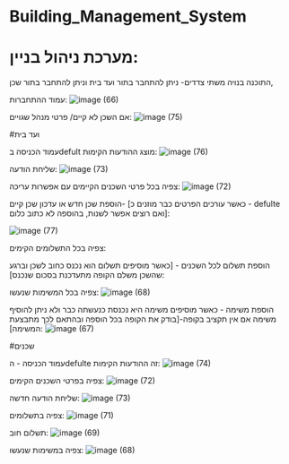 # Building_Management_System
# מערכת ניהול בניין:
התוכנה בנויה משתי צדדים-
ניתן להתחבר בתור ועד בית וניתן להתחבר בתור שכן,

עמוד ההתחברות:
![image (66)](https://github.com/Hagit2/Building_Management_System/assets/147550225/3f933f64-75d9-431b-ac84-cb90314fd796)



אם השכן לא קיים/ פרטי מנהל שגויים:
![image (75)](https://github.com/Hagit2/Building_Management_System/assets/147550225/6c0d64d3-34b4-404f-b941-c86509aaf16e)


 
#ועד בית

עמוד הכניסה בdefult מוצג ההודעות הקימות:
![image (76)](https://github.com/Hagit2/Building_Management_System/assets/147550225/6f13c520-e0cf-4c9f-bee1-e37aa8052f66)




שליחת הודעה:
![image (73)](https://github.com/Hagit2/Building_Management_System/assets/147550225/e2cbeab2-72bb-403f-bfc9-0b2c4d647b27)




צפיה בכל פרטי השכנים הקיימים עם אפשרות עריכה:
![image (72)](https://github.com/Hagit2/Building_Management_System/assets/147550225/722b43f7-0690-4abd-8e17-18d0f573eb2b)




הוספת שכן חדש או עדכון שכן קיים- [כאשר עורכים הפרטים כבר מוזנים כ - defulte ואם רוצים אפשר לשנות, בהוספה לא כתוב כלום]:

![image (77)](https://github.com/Hagit2/Building_Management_System/assets/147550225/75415ab4-f08a-4a69-a941-7e943f1c752c)



צפיה בכל התשלומים הקימים:



הוספת תשלום לכל השכנים - [כאשר מוסיפים תשלום הוא נכנס כחוב לשכן וברגע שהשכן משלם הקופה מתעדכנת בסכום שנכנס]:



צפיה בכל המשימות שנעשו:
![image (68)](https://github.com/Hagit2/Building_Management_System/assets/147550225/0f4a89e6-4e3d-40d3-9118-0c12f5e707b0)




הוספת משימה - כאשר מוסיפים משימה היא נכנסת כנעשתה כבר ולא ניתן להוסיף משימה אם אין תקציב בקופה-[בודק את הקופה בכל הוספה ובהתאם לכך מתבצעת המשימה]:
![image (67)](https://github.com/Hagit2/Building_Management_System/assets/147550225/fb1ddf36-ba5f-4c3f-be5a-e7aeaed331e9)




#שכנים

עמוד הכניסה - הdefulte זה ההודעות הקימות:
![image (74)](https://github.com/Hagit2/Building_Management_System/assets/147550225/b1d52758-67a8-4c08-b247-2b5a57ee3d63)



צפיה בפרטי השכנים הקימים:
![image (72)](https://github.com/Hagit2/Building_Management_System/assets/147550225/098894a3-decb-449d-b11e-5084beab113c)



שליחת הודעה חדשה:
![image (73)](https://github.com/Hagit2/Building_Management_System/assets/147550225/7fde6237-5ff3-4916-9fe2-83067bfc6d69)



צפיה בתשלומים:
![image (71)](https://github.com/Hagit2/Building_Management_System/assets/147550225/9d8c9c50-d49d-4184-a618-9228b4084b4a)



תשלום חוב:
![image (69)](https://github.com/Hagit2/Building_Management_System/assets/147550225/ce876003-05c6-4d46-9799-de90b6f8b1d3)



צפיה במשימות שנעשו:
![image (68)](https://github.com/Hagit2/Building_Management_System/assets/147550225/7c9d97ad-c507-4f28-87b2-ba30ee93fcf6)














  
